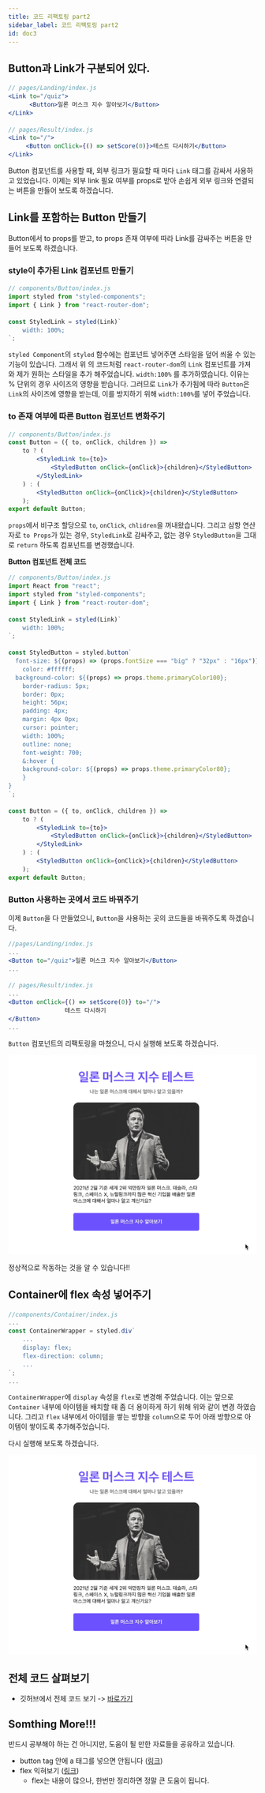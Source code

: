 ```yaml
---
title: 코드 리팩토링 part2
sidebar_label: 코드 리팩토링 part2
id: doc3
---
```


## Button과 Link가 구분되어 있다.

```jsx
// pages/Landing/index.js
<Link to="/quiz">
      <Button>일론 머스크 지수 알아보기</Button>
</Link>

// pages/Result/index.js
<Link to="/">
     <Button onClick={() => setScore(0)}>테스트 다시하기</Button>
</Link>
```

Button 컴포넌트를 사용할 때, 외부 링크가 필요할 때 마다 `Link` 태그를 감싸서 사용하고 있었습니다. 이제는 외부 link 필요 여부를 props로 받아 손쉽게 외부 링크와 연결되는 버튼을 만들어 보도록 하겠습니다.

## Link를 포함하는 Button 만들기

Button에서 to props를 받고, to props 존재 여부에 따라 Link를 감싸주는 버튼을 만들어 보도록 하겠습니다.

### style이 추가된 Link 컴포넌트 만들기

```jsx
// components/Button/index.js
import styled from "styled-components";
import { Link } from "react-router-dom";

const StyledLink = styled(Link)`
	width: 100%;
`;
```

`styled Component`의 `styled` 함수에는 컴포넌트 넣어주면 스타일을 덮어 씌울 수 있는 기능이 있습니다. 그래서 위 의 코드처럼 `react-router-dom`의 `Link` 컴포넌트를 가져와 제가 원하는 스타일을 추가 해주었습니다. `width:100%` 를 추가하였습니다. 이유는 % 단위의 경우 사이즈의 영향을 받습니다. 그러므로 `Link`가 추가됨에 따라 `Button`은 `Link`의 사이즈에 영향을 받는데, 이를 방지하기 위해 `width:100%`를 넣어 주었습니다.

### to 존재 여부에 따른 Button 컴포넌트 변화주기

```jsx
// components/Button/index.js
const Button = ({ to, onClick, children }) =>
	to ? (
		<StyledLink to={to}>
			<StyledButton onClick={onClick}>{children}</StyledButton>
		</StyledLink>
	) : (
		<StyledButton onClick={onClick}>{children}</StyledButton>
	);
export default Button;
```

`props`에서 비구조 할당으로 `to`, `onClick`, `chlidren`을 꺼내왔습니다. 그리고 삼항 연산자로 `to Props`가 있는 경우, `StyledLink`로 감싸주고, 없는 경우 `StyledButton`을 그대로 `return` 하도록 컴포넌트를 변경했습니다.

**Button 컴포넌트 전체 코드**

```jsx
// components/Button/index.js
import React from "react";
import styled from "styled-components";
import { Link } from "react-router-dom";

const StyledLink = styled(Link)`
	width: 100%;
`;

const StyledButton = styled.button`
  font-size: ${(props) => (props.fontSize === "big" ? "32px" : "16px")};
	color: #ffffff;
  background-color: ${(props) => props.theme.primaryColor100};
	border-radius: 5px;
	border: 0px;
	height: 56px;
	padding: 4px;
	margin: 4px 0px;
	cursor: pointer;
	width: 100%;
	outline: none;
	font-weight: 700;
	&:hover {
    background-color: ${(props) => props.theme.primaryColor80};
	}
}
`;

const Button = ({ to, onClick, children }) =>
	to ? (
		<StyledLink to={to}>
			<StyledButton onClick={onClick}>{children}</StyledButton>
		</StyledLink>
	) : (
		<StyledButton onClick={onClick}>{children}</StyledButton>
	);
export default Button;
```

### Button 사용하는 곳에서 코드 바꿔주기

이제 `Button`을 다 만들었으니, `Button`을 사용하는 곳의 코드들을 바꿔주도록 하겠습니다.

```jsx
//pages/Landing/index.js
...
<Button to="/quiz">일론 머스크 지수 알아보기</Button>
...

// pages/Result/index.js
...
<Button onClick={() => setScore(0)} to="/">
				테스트 다시하기
</Button>
...
```

`Button` 컴포넌트의 리팩토링을 마쳤으니, 다시 실행해 보도록 하겠습니다.

![./doc3_assets/Kapture_2021-03-08_at_23.57.58.gif](./doc3_assets/Kapture_2021-03-08_at_23.57.58.gif)

정상적으로 작동하는 것을 알 수 있습니다!!

## Container에 flex 속성 넣어주기

```jsx
//components/Container/index.js
...
const ContainerWrapper = styled.div`
	...
	display: flex;
	flex-direction: column;
	...
`;
...
```

`ContainerWrapper`에 `display` 속성을 `flex`로 변경해 주었습니다. 이는 앞으로 `Container` 내부에 아이템을 배치할 때 좀 더 용이하게 하기 위해 위와 같이 변경 하였습니다. 그리고 `flex` 내부에서 아이템을 쌓는 방향을 `column`으로 두어 아래 방향으로 아이템이 쌓이도록 추가해주었습니다.

다시 실행해 보도록 하겠습니다.

![./doc3_assets/Kapture_2021-03-08_at_23.57.58.gif](./doc3_assets/Kapture_2021-03-08_at_23.57.58.gif)

## 전체 코드 살펴보기

- 깃허브에서 전체 코드 보기 -> [바로가기](https://github.com/CodePotStudio/starter-quiz-app/tree/week05-02)

## Somthing More!!!

반드시 공부해야 하는 건 아니지만, 도움이 될 만한 자료들을 공유하고 있습니다.

- button tag 안에 a 태그를 넣으면 안됩니다 ([링크](https://stackoverflow.com/questions/6393827/can-i-nest-a-button-element-inside-an-a-using-html5))
- flex 익혀보기 ([링크](https://studiomeal.com/archives/197))
  - flex는 내용이 많으나, 한번만 정리하면 정말 큰 도움이 됩니다.
